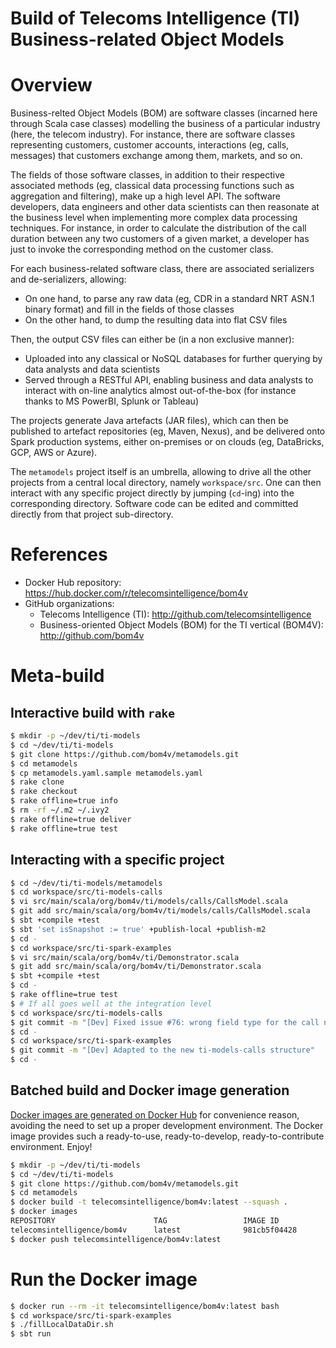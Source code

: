 Build of Telecoms Intelligence (TI) Business-related Object Models
==================================================================

# Overview
Business-relted Object Models (BOM) are software classes (incarned here
through Scala case classes) modelling the business of a particular industry
(here, the telecom industry). For instance, there are software classes
representing customers, customer accounts, interactions (eg, calls,
messages) that customers exchange among them, markets, and so on.

The fields of those software classes, in addition to their respective
associated methods (eg, classical data processing functions such as aggregation
and filtering), make up a high level API. The software
developers, data engineers and other data scientists can then reasonate
at the business level when implementing more complex data processing
techniques. For instance, in order to calculate the distribution of
the call duration between any two customers of a given market,
a developer has just to invoke the corresponding method on the customer
class.

For each business-related software class, there are associated serializers
and de-serializers, allowing:
* On one hand, to parse any raw data (eg, CDR in a standard
NRT ASN.1 binary format) and fill in the fields of those classes
* On the other hand, to dump the resulting data into flat CSV files

Then, the output CSV files can either be (in a non exclusive manner):
* Uploaded into any classical or NoSQL databases for further querying
by data analysts and data scientists
* Served through a RESTful API, enabling business and data analysts
to interact with on-line analytics almost out-of-the-box (for instance
thanks to MS PowerBI, Splunk or Tableau)

The projects generate Java artefacts (JAR files), which can then be
published to artefact repositories (eg, Maven, Nexus), and be delivered
onto Spark production systems, either on-premises or on clouds (eg,
DataBricks, GCP, AWS or Azure).

The ``metamodels`` project itself is an umbrella, allowing to drive all
the other projects from a central local directory, namely ``workspace/src``.
One can then interact with any specific project directly by jumping
(``cd``-ing) into the corresponding directory. Software code can be edited
and committed directly from that project sub-directory.

# References
* Docker Hub repository: https://hub.docker.com/r/telecomsintelligence/bom4v
* GitHub organizations:
  * Telecoms Intelligence (TI): http://github.com/telecomsintelligence
  * Business-oriented Object Models (BOM) for the TI vertical (BOM4V): http://github.com/bom4v

# Meta-build
## Interactive build with ``rake``
```bash
$ mkdir -p ~/dev/ti/ti-models
$ cd ~/dev/ti/ti-models
$ git clone https://github.com/bom4v/metamodels.git
$ cd metamodels
$ cp metamodels.yaml.sample metamodels.yaml
$ rake clone
$ rake checkout
$ rake offline=true info
$ rm -rf ~/.m2 ~/.ivy2
$ rake offline=true deliver
$ rake offline=true test
```

## Interacting with a specific project
```bash
$ cd ~/dev/ti/ti-models/metamodels
$ cd workspace/src/ti-models-calls
$ vi src/main/scala/org/bom4v/ti/models/calls/CallsModel.scala
$ git add src/main/scala/org/bom4v/ti/models/calls/CallsModel.scala
$ sbt +compile +test
$ sbt 'set isSnapshot := true' +publish-local +publish-m2
$ cd -
$ cd workspace/src/ti-spark-examples
$ vi src/main/scala/org/bom4v/ti/Demonstrator.scala
$ git add src/main/scala/org/bom4v/ti/Demonstrator.scala
$ sbt +compile +test
$ cd -
$ rake offline=true test
$ # If all goes well at the integration level
$ cd workspace/src/ti-models-calls
$ git commit -m "[Dev] Fixed issue #76: wrong field type for the call number"
$ cd -
$ cd workspace/src/ti-spark-examples
$ git commit -m "[Dev] Adapted to the new ti-models-calls structure"
$ cd -
```

## Batched build and Docker image generation
[Docker images are generated on Docker Hub](https://hub.docker.com/r/telecomsintelligence/bom4v/) for convenience reason,
avoiding the need to set up a proper development environment. The Docker image provides such a ready-to-use,
ready-to-develop, ready-to-contribute environment. Enjoy!
```bash
$ mkdir -p ~/dev/ti/ti-models
$ cd ~/dev/ti/ti-models
$ git clone https://github.com/bom4v/metamodels.git
$ cd metamodels
$ docker build -t telecomsintelligence/bom4v:latest --squash .
$ docker images
REPOSITORY                      TAG                 IMAGE ID            CREATED             SIZE
telecomsintelligence/bom4v      latest              981cb5f04428        20 seconds ago      1.3GB
$ docker push telecomsintelligence/bom4v:latest
```


# Run the Docker image
```bash
$ docker run --rm -it telecomsintelligence/bom4v:latest bash
$ cd workspace/src/ti-spark-examples
$ ./fillLocalDataDir.sh
$ sbt run
```


